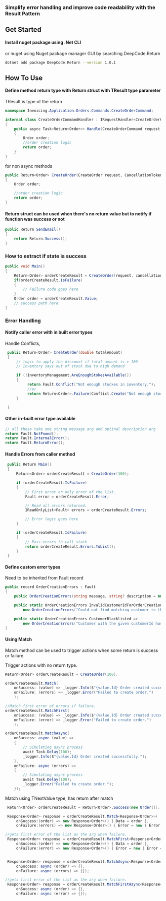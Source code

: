 ### Simplify error handling and improve code readability with the Result Pattern

## Get Started

#### Install nuget package using .Net CLI

or nuget using Nuget package manager GUI by searching DeepCode.Return
```bash
dotnet add package DeepCode.Return --version 1.0.1
```
## How To Use
#### Define method return type with Return struct with TResult type parameter

TResult is type of the return

```csharp
namespace Invoicing.Application.Orders.Commands.CreateOrderCommand;

internal class CreateOrderCommandHandler : IRequestHandler<CreateOrderCommand, Return<Order>>
{
    public async Task<Return<Order>> Handle(CreateOrderCommand request, CancellationToken cancellationToken)
    {
        Order order;
        //order creation logic
        return order;
    }
}
```
for non async methods
```csharp
public Return<Order> CreateOrder(CreateOrder request, CancellationToken cancellationToken)
{
    Order order;

    //order creation logic
    return order;
}
```
#### Return struct can be used when there's no return value but to notify if function was success or not

```csharp
public Return SendEmail()
{
    return Return.Success();
}
```
### How to extract if state is success

```csharp
public void Main()
{
    Return<Order> orderCreateResult = CreateOrder(request, cancellationToken);
    if(orderCreateResult.IsFailure)
    {
        // Failure code goes here
    }
    Order order = orderCreateResult.Value;
    // success path here
}
```

### Error Handling

#### Notify caller error with in built error types

Handle Conflicts,

```csharp
 public Return<Order> CreateOrder(double totalAmount)
 {
     // logic to apply the discount if total amount is > 100
     // Inventory says out of stock due to high demand

     if (!inventoryManagement.AreEnoughStokesAvailable())
     {
          return Fault.Conflict("Not enough stockes in inventory.");
          //or
          return Return<Order>.Failure(Conflict.Create("Not enough stockes in inventory."));
     }

 }
```
#### Other in-built error type available

```csharp
// all these take one string message arg and optinal description arg
return Fault.NotFound();
return Fault.InternalError();
return Fault.ReturnError();
```

#### Handle Errors from caller method

```csharp
 public Return Main()
 {
     Return<Order> orderCreateResult = CreateOrder(100);

     if (orderCreateResult.IsFailure)
     {
         // First error or only error of the list.
         Fault error = orderCreateResult.Error;

         // Read all errors returned.
         IReadOnlyList<Fault> errors = orderCreateResult.Errors;

         // Error logic goes here
     }

     if (orderCreateResult.IsFailure)
     {
         // Pass errors to call stack
         return orderCreateResult.Errors.ToList();
     }
 }
```

#### Define custom error types

Need to be inherited from Fault record
```csharp
public record OrderCreationErrors : Fault
{
    public OrderCreationErrors(string message, string? description = null) : base(message, description) { }

    public static OrderCreationErrors InvalidCustomerIdForOrderCreation =>
        new OrderCreationErrors("Could not find matching customer to the given customerId.");

    public static OrderCreationErrors CustomerBlacklisted =>
        new OrderCreationErrors("Customer with the given customerId has been blacklisted.");
}
```
#### Using Match 

Match method can be used to trigger actions when some return is success or failure.

Trigger actions with no return type.
```csharp
Return<Order> orderCreateResult = CreateOrder(100);

orderCreateResult.Match(
    onSuccess: (value) => _logger.Info($"{value.Id} Order created successfully."),
    onFailure: (errors) => _logger.Error("Failed to create order.")
    );

//Match first error of errors if failure.
orderCreateResult.MatchFirst(
    onSuccess: (value) => _logger.Info($"{value.Id} Order created successfully."),
    onFailure: (error) => _logger.Error("Failed to create order.")
    );

orderCreateResult.MatchAsync(
    onSuccess: async (value) =>
    {
        // Simulating async process
        await Task.Delay(100);
        _logger.Info($"{value.Id} Order created successfully.");
    },
    onFailure: async (errors) =>
    {
        // Simulating async process
        await Task.Delay(100);
        _logger.Error("Failed to create order.");
    });

```

Match using TNextValue type, has return after match

```csharp
 Return<Order> orderCreateResult = Return<Order>.Success(new Order());

 Response<Order> response = orderCreateResult.Match<Response<Order>>(
     onSuccess:(order) => new Response<Order>() { Data = order },
     onFailure:(errors) => new Response<Order>() { Error = new { Error = errors.ToList() } });

//gets first error of the list as the arg when failure.
 Response<Order> response = orderCreateResult.MatchFirst<Response<Order>>(
     onSuccess:(order) => new Response<Order>() { Data = order },
     onFailure:(error) => new Response<Order>() { Error = new { Error = errors.ToList() } });


 Response<Order> response = orderCreateResult.MatchAsync<Response<Order>>(
     onSuccess: async (order) => {},
     onFailure: async (errors) => {});

//gets first error of the list as the arg when failure.
 Response<Order> response = orderCreateResult.MatchFirstAsync<Response<Order>>(
     onSuccess: async (order) => {},
     onFailure: async (error) => {});
```


